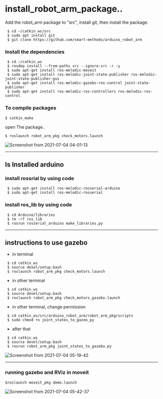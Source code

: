 # install_robot_arm_package..

Add the robot_arm package to "src", install git, then install the package.

```
 $ cd ~/catkin_ws/src
 $ sudo apt install git
 $ git clone https://github.com/smart-methods/arduino_robot_arm
```
### Install the dependencies
```
 $ cd ~/catkin_ws
 $ rosdep install --from-paths src --ignore-src -r -y
 $ sudo apt-get install ros-melodic-moveit
 $ sudo apt-get install ros-melodic-joint-state-publisher ros-melodic-joint-state-publisher-gui
 $ sudo apt-get install ros-melodic-gazebo-ros-control joint-state-publisher
 $ sudo apt-get install ros-melodic-ros-controllers ros-melodic-ros-control
```
### To compile packages
 ```$ catkin_make```
 
 open The package..
 
 ``` $ roslaunch robot_arm_pkg check_motors.launch ```
 
![Screenshot from 2021-07-04 04-01-13](https://user-images.githubusercontent.com/85907057/124371265-bed19000-dc88-11eb-9a0d-91a4bb43ee5e.png)
 
 --------------------------------
 ## Is Installed arduino  
 
### install rossrial by using code
```
 $ sudo apt-get install ros-melodic-rosserial-arduino
 $ sudo apt-get install ros-melodic-rosserial 
```
### install ros_lib by using code
```
 $ cd Arduino/libraries
 $ rm -rf ros_lib
 $ rosrun rosserial_arduino make_libraries.py
 ```
 ------------------------------
## instructions to use gazebo

- in terminal
```
 $ cd catkin_ws
 $ source devel/setup.bash
 $ roslaunch robot_arm_pkg check_motors.launch
```
- in other terminal
```
 $ cd catkin_ws
 $ source devel/setup.bash
 $ roslaunch robot_arm_pkg check_motors_gazebo.launch
```
- in other terminal, change permission
```
 $ cd catkin_ws/src/arduino_robot_arm/robot_arm_pkg/scripts
 $ sudo chmod +x joint_states_to_gazeo_py
```
- after that
```
 $ cd catkin_ws
 $ source devel/setup.bash
 $ rosrun robot_arm_pkg joint_states_to_gazebo.py
```
![Screenshot from 2021-07-04 05-19-42](https://user-images.githubusercontent.com/85907057/124371316-3f908c00-dc89-11eb-8089-8b0185fd3339.png)


--------------------------------
### running gazebo and RViz in moveit

 ```$roslaunch moveit_pkg demo.launch```


![Screenshot from 2021-07-04 05-42-37](https://user-images.githubusercontent.com/85907057/124371656-a6fc0b00-dc8c-11eb-9519-5c76c9e7724e.png)



  



